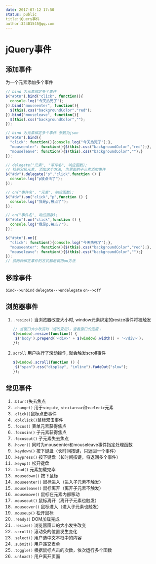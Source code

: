 ```yaml
---
date: 2017-07-12 17:50
status: public
title:jQuery事件
author:32401545@qq.com
---
```


jQuery事件
=========================================
## 添加事件
  为一个元素添加多个事件
  ```js
  // bind 为元素绑定多个事件
  $("#btn").bind("click", function(){
    console.log("今天热死了");
  }).bind("mouseenter", function(){
    $(this).css("backgroundColor","red");
  }).bind("mouseleave", function(){
    $(this).css("backgroundColor","");
  });
  ```
  ```js
  // bind 为元素绑定多个事件 参数为json
  $("#btn").bind({
    "click": function(){console.log("今天热死了");},
    "mouseenter": function(){$(this).css("backgroundColor","red");}, 
    "mouseleave": function(){$(this).css("backgroundColor","");}
  });  
  ```
  ```js
  // delegate("元素", "事件名", 响应函数);
  // 找到父级元素, 添加这个方法, 为里面的子元素添加事件
  $("#dv").delegate("p","click",function () {
    console.log("p被点击了");
  });
  ```
  ```js
  // on("事件名", "元素", 响应函数);
  $("#dv").on("click","p",function () {
    console.log("我是p,被点了");
  });
  ```
  ```js
  // on("事件名", 响应函数);
  $("#btn").on("click",function () {
    console.log("我是p,被点了");
  });
  ```
  ```js
  $("#btn").on({
    "click": function(){console.log("今天热死了");},
    "mouseenter": function(){$(this).css("backgroundColor","red");}, 
    "mouseleave": function(){$(this).css("backgroundColor","");}
  });
  // 前两种绑定事件的方式都是调用on方法
  ```

## 移除事件
  `bind-->unbind`
  `delegate-->undelegate`
  `on-->off`

## 浏览器事件
1. `.resize()` 当浏览器改变大小时, window元素绑定的resize事件将被触发
   ```js
   // 当窗口大小改变时（或改变后），查看窗口的宽度：
   $(window).resize(function() {
    $('body').prepend('<div>' + $(window).width() + '</div>');
   });
   ```
2. `scroll` 用户执行了滚动操作, 就会触发scroll事件
   ```js
   $(window).scroll(function () {
    $("span").css("display", "inline").fadeOut("slow");
   });
   ```

## 常见事件
1. `.blur()`失去焦点
2. `.change()` 用于`<input>`, `<textarea>`和`<select>`元素
3. `.click()`鼠标点击事件
4. `.dblclick()`鼠标双击事件
5. `.focus()` 表单元素获得焦点  
6. `.focusin()` 子元素获得焦点  
7. `.focusout()` 子元素失去焦点  
8. `.hover()` 同时为mouseenter和mouseleave事件指定处理函数  
9. `.keydown()` 按下键盘（长时间按键，只返回一个事件）  
10. `.keypress()` 按下键盘（长时间按键，将返回多个事件）  
11. `.keyup()` 松开键盘  
12. `.load()` 元素加载完毕  
13. `.mousedown()` 按下鼠标  
14. `.mouseenter()` 鼠标进入（进入子元素不触发）  
15. `.mouseleave()` 鼠标离开（离开子元素不触发）  
16. `.mousemove()` 鼠标在元素内部移动  
17. `.mouseout()` 鼠标离开（离开子元素也触发）  
18. `.mouseover()` 鼠标进入（进入子元素也触发）  
19. `.mouseup()` 松开鼠标  
20. `.ready()` DOM加载完成  
21. `.resize()` 浏览器窗口的大小发生改变  
22. `.scroll()` 滚动条的位置发生变化  
23. `.select()` 用户选中文本框中的内容  
24. `.submit()` 用户递交表单  
25. `.toggle()` 根据鼠标点击的次数，依次运行多个函数  
26. `.unload()` 用户离开页面  
